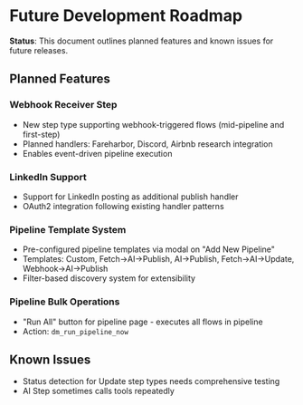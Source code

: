 # Future Development Roadmap

**Status**: This document outlines planned features and known issues for future releases.

## Planned Features

### Webhook Receiver Step
- New step type supporting webhook-triggered flows (mid-pipeline and first-step)
- Planned handlers: Fareharbor, Discord, Airbnb research integration
- Enables event-driven pipeline execution

### LinkedIn Support
- Support for LinkedIn posting as additional publish handler
- OAuth2 integration following existing handler patterns

### Pipeline Template System
- Pre-configured pipeline templates via modal on "Add New Pipeline"
- Templates: Custom, Fetch→AI→Publish, AI→Publish, Fetch→AI→Update, Webhook→AI→Publish
- Filter-based discovery system for extensibility

### Pipeline Bulk Operations
- "Run All" button for pipeline page - executes all flows in pipeline
- Action: `dm_run_pipeline_now`

## Known Issues
- Status detection for Update step types needs comprehensive testing
- AI Step sometimes calls tools repeatedly